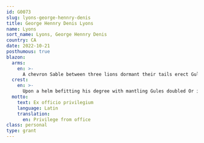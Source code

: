 ```yaml
---
id: G0073
slug: lyons-george-hennry-denis
title: George Hennry Denis Lyons
name: Lyons
sort_name: Lyons, George Hennry Denis
country: CA
date: 2022-10-21
posthumous: true
blazon:
  arms:
    en: >-
      A chevron Sable between three lions dormant their tails erect Gules (2,1), the whole within a bordure Argent semy of maple leaves of the Third.
  crest:
    en: >-
      Upon a helm befitting his degree with mantling Gules doubled Or is set for a crest issuant from a wreath of the liveries a demi-griffin segreant Or, armed and langued Gules wielding in his upper claw a sword in bend sinister Argent with hilt and crosspiece Or.
  motto:
    text: Ex officio privilegium
    language: Latin
    translation:
      en: Privilege from office
class: personal
type: grant
---
```


